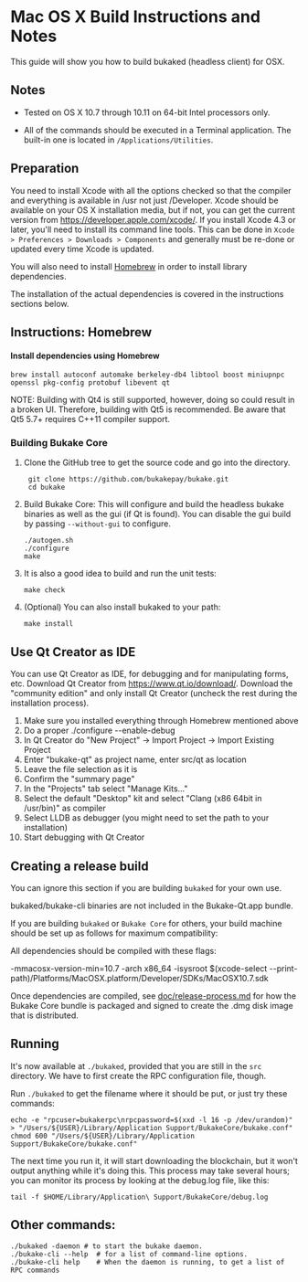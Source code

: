 Mac OS X Build Instructions and Notes
====================================
This guide will show you how to build bukaked (headless client) for OSX.

Notes
-----

* Tested on OS X 10.7 through 10.11 on 64-bit Intel processors only.

* All of the commands should be executed in a Terminal application. The
built-in one is located in `/Applications/Utilities`.

Preparation
-----------

You need to install Xcode with all the options checked so that the compiler
and everything is available in /usr not just /Developer. Xcode should be
available on your OS X installation media, but if not, you can get the
current version from https://developer.apple.com/xcode/. If you install
Xcode 4.3 or later, you'll need to install its command line tools. This can
be done in `Xcode > Preferences > Downloads > Components` and generally must
be re-done or updated every time Xcode is updated.

You will also need to install [Homebrew](http://brew.sh) in order to install library
dependencies.

The installation of the actual dependencies is covered in the instructions
sections below.

Instructions: Homebrew
----------------------

#### Install dependencies using Homebrew

    brew install autoconf automake berkeley-db4 libtool boost miniupnpc openssl pkg-config protobuf libevent qt

NOTE: Building with Qt4 is still supported, however, doing so could result in a broken UI. Therefore, building with Qt5 is recommended. Be aware that Qt5 5.7+ requires C++11 compiler support.

### Building Bukake Core

1. Clone the GitHub tree to get the source code and go into the directory.

        git clone https://github.com/bukakepay/bukake.git
        cd bukake

2.  Build Bukake Core:
    This will configure and build the headless bukake binaries as well as the gui (if Qt is found).
    You can disable the gui build by passing `--without-gui` to configure.

        ./autogen.sh
        ./configure
        make

3.  It is also a good idea to build and run the unit tests:

        make check

4.  (Optional) You can also install bukaked to your path:

        make install

Use Qt Creator as IDE
------------------------
You can use Qt Creator as IDE, for debugging and for manipulating forms, etc.
Download Qt Creator from https://www.qt.io/download/. Download the "community edition" and only install Qt Creator (uncheck the rest during the installation process).

1. Make sure you installed everything through Homebrew mentioned above
2. Do a proper ./configure --enable-debug
3. In Qt Creator do "New Project" -> Import Project -> Import Existing Project
4. Enter "bukake-qt" as project name, enter src/qt as location
5. Leave the file selection as it is
6. Confirm the "summary page"
7. In the "Projects" tab select "Manage Kits..."
8. Select the default "Desktop" kit and select "Clang (x86 64bit in /usr/bin)" as compiler
9. Select LLDB as debugger (you might need to set the path to your installation)
10. Start debugging with Qt Creator

Creating a release build
------------------------
You can ignore this section if you are building `bukaked` for your own use.

bukaked/bukake-cli binaries are not included in the Bukake-Qt.app bundle.

If you are building `bukaked` or `Bukake Core` for others, your build machine should be set up
as follows for maximum compatibility:

All dependencies should be compiled with these flags:

 -mmacosx-version-min=10.7
 -arch x86_64
 -isysroot $(xcode-select --print-path)/Platforms/MacOSX.platform/Developer/SDKs/MacOSX10.7.sdk

Once dependencies are compiled, see [doc/release-process.md](release-process.md) for how the Bukake Core
bundle is packaged and signed to create the .dmg disk image that is distributed.

Running
-------

It's now available at `./bukaked`, provided that you are still in the `src`
directory. We have to first create the RPC configuration file, though.

Run `./bukaked` to get the filename where it should be put, or just try these
commands:

    echo -e "rpcuser=bukakerpc\nrpcpassword=$(xxd -l 16 -p /dev/urandom)" > "/Users/${USER}/Library/Application Support/BukakeCore/bukake.conf"
    chmod 600 "/Users/${USER}/Library/Application Support/BukakeCore/bukake.conf"

The next time you run it, it will start downloading the blockchain, but it won't
output anything while it's doing this. This process may take several hours;
you can monitor its process by looking at the debug.log file, like this:

    tail -f $HOME/Library/Application\ Support/BukakeCore/debug.log

Other commands:
-------

    ./bukaked -daemon # to start the bukake daemon.
    ./bukake-cli --help  # for a list of command-line options.
    ./bukake-cli help    # When the daemon is running, to get a list of RPC commands
